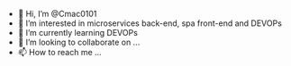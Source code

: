 - 👋 Hi, I’m @Cmac0101
- 👀 I’m interested in microservices back-end, spa front-end and DEVOPs
- 🌱 I’m currently learning DEVOPs
- 💞️ I’m looking to collaborate on ...
- 📫 How to reach me ...

<!---
Cmac0101/Cmac0101 is a ✨ special ✨ repository because its `README.md` (this file) appears on your GitHub profile.
You can click the Preview link to take a look at your changes.
--->
